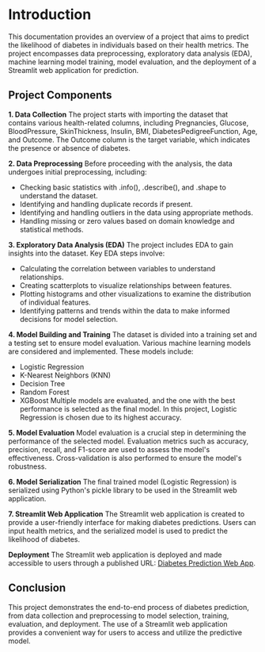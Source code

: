# Introduction
This documentation provides an overview of a project that aims to predict the likelihood of diabetes in individuals based on their health metrics. The project encompasses data preprocessing, exploratory data analysis (EDA), machine learning model training, model evaluation, and the deployment of a Streamlit web application for prediction.

## Project Components
**1. Data Collection**
The project starts with importing the dataset that contains various health-related columns, including Pregnancies, Glucose, BloodPressure, SkinThickness, Insulin, BMI, DiabetesPedigreeFunction, Age, and Outcome. The Outcome column is the target variable, which indicates the presence or absence of diabetes.

**2. Data Preprocessing**
Before proceeding with the analysis, the data undergoes initial preprocessing, including:
*  Checking basic statistics with .info(), .describe(), and .shape to understand the dataset.
*  Identifying and handling duplicate records if present.
*  Identifying and handling outliers in the data using appropriate methods.
*  Handling missing or zero values based on domain knowledge and statistical methods.

**3. Exploratory Data Analysis (EDA)**
The project includes EDA to gain insights into the dataset. Key EDA steps involve:
*  Calculating the correlation between variables to understand relationships.
*  Creating scatterplots to visualize relationships between features.
*  Plotting histograms and other visualizations to examine the distribution of individual features.
*  Identifying patterns and trends within the data to make informed decisions for model selection.

**4. Model Building and Training**
The dataset is divided into a training set and a testing set to ensure model evaluation. Various machine learning models are considered and implemented. These models include:

*  Logistic Regression
*  K-Nearest Neighbors (KNN)
*  Decision Tree
*  Random Forest
*  XGBoost
Multiple models are evaluated, and the one with the best performance is selected as the final model. In this project, Logistic Regression is chosen due to its highest accuracy.

**5. Model Evaluation**
Model evaluation is a crucial step in determining the performance of the selected model. Evaluation metrics such as accuracy, precision, recall, and F1-score are used to assess the model's effectiveness. Cross-validation is also performed to ensure the model's robustness.

**6. Model Serialization**
The final trained model (Logistic Regression) is serialized using Python's pickle library to be used in the Streamlit web application.

**7. Streamlit Web Application**
The Streamlit web application is created to provide a user-friendly interface for making diabetes predictions. Users can input health metrics, and the serialized model is used to predict the likelihood of diabetes.

**Deployment**
The Streamlit web application is deployed and made accessible to users through a published URL: [Diabetes Prediction Web App](https://diabetesprediction-selvamaniind.streamlit.app/).

## Conclusion
This project demonstrates the end-to-end process of diabetes prediction, from data collection and preprocessing to model selection, training, evaluation, and deployment. The use of a Streamlit web application provides a convenient way for users to access and utilize the predictive model.
